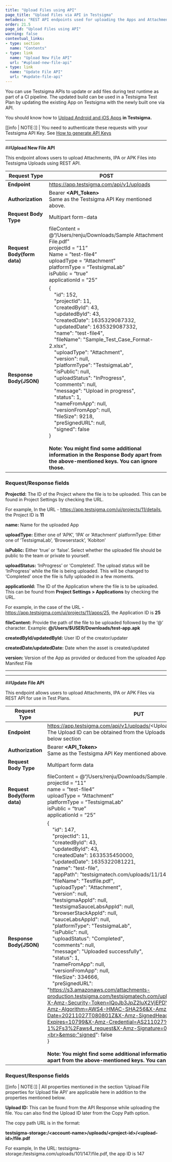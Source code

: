 ```yaml
---
title: "Upload Files using API"
page_title: "Upload Files via API in Testsigma"
metadesc: "REST API endpoints used for uploading the Apps and Attachments in Testsigma"
order: 21.5
page_id: "Upload Files using API"
warning: false
contextual_links:
- type: section
  name: "Contents"
- type: link
  name: "Upload New File API"
  url: "#upload-new-file-api"
- type: link
  name: "Update File API"
  url: "#update-file-api"
---
```


You can use Testsigma APIs to update or add  files during test runtime as part of a CI pipeline. The updated build can be used in a Testsigma Test Plan by updating the existing App on Testsigma with the newly built one via API. 

You should know how to [Upload Android and iOS Apps](https://testsigma.com/docs/uploads/upload-apps/) **in Testsigma.**

[[info | NOTE:]]
| You need to authenticate these requests with your Testsigma API Key.  See [How to generate API Keys](https://testsigma.com/docs/configuration/api-keys/)

---
##**Upload New File API**

This endpoint allows users to upload Attachments, IPA or APK Files into Testsigma Uploads using REST API.

|**Request Type**|POST|
|---|---|
|**Endpoint**|https://app.testsigma.com/api/v1/uploads|
|**Authorization**|Bearer **<API\_Token>**<br>Same as the Testsigma API Key mentioned above.|
|**Request Body Type**|Multipart form-data|
|**Request Body(form data)**|fileContent = @“/Users/renju/Downloads/Sample Attachment File.pdf”<br>projectId = “11”<br>Name = ”test-file4”<br>uploadType = “Attachment”<br>platformType = “TestsigmaLab”<br>isPublic = “true”<br>applicationId = “25”|
|**Response Body(JSON)**|{<br>&emsp;"id": 152,<br>&emsp;"projectId": 11,<br>&emsp;"createdById": 43,<br>&emsp;"updatedById": 43,<br>&emsp;"createdDate": 1635329087332,<br>&emsp;"updatedDate": 1635329087332,<br>&emsp;"name": "test-file4",<br>&emsp;"fileName": "Sample\_Test\_Case\_Format-2.xlsx",<br>&emsp;"uploadType": "Attachment",<br>&emsp;"version": null,<br>&emsp;"platformType": "TestsigmaLab",<br>&emsp;"isPublic": null,<br>&emsp;"uploadStatus": "InProgress",<br>&emsp;"comments": null,<br>&emsp;"message": "Upload in progress",<br>&emsp;"status": 1,<br>&emsp;"nameFromApp": null,<br>&emsp;"versionFromApp": null,<br>&emsp;"fileSize": 9218,<br>&emsp;"preSignedURL": null,<br>&emsp;"signed": false<br>}<br><br>**Note: You might find some additional information in the Response Body apart from the above-mentioned keys. You can ignore those.**

### **Request/Response fields**

**ProjectId:** The ID of the Project where the file is to be uploaded. This can be found in Project Settings by checking the URL.

For example,  In the URL - https://app.testsigma.com/ui/projects/11/details, the Project ID is **11**

**name:** Name for the uploaded App

**uploadType:** Either one of ‘APK’, ‘IPA’ or ‘Attachment’
platformType: Either one of ‘TestsigmaLab’, ‘Browserstack’, ‘Kobiton’

**isPublic:** Either ‘true’ or ‘false’. Select whether the uploaded file should be public to the team or private to yourself.

**uploadStatus:** ‘InProgress’ or ‘Completed’. The upload status will be ‘InProgress’ while the file is being uploaded. This will be changed to ‘Completed’ once the file is fully uploaded in a few moments.

**applicationId:** The ID of the Application where the file is to be uploaded. This can be found from **Project Settings > Applications** by checking the URL.

For example, in the case of the URL - https://app.testsigma.com/ui/projects/11/apps/25, the Application ID is **25**

**fileContent:** Provide the path of the file to be uploaded followed by the ‘@’ character. 
Example: **@/Users/$USER/Downloads/test-app.apk**

**createdById/updatedById:** User ID of the creator/updater

**createdDate/updatedDate:** Date when the asset is created/updated

**version:** Version of the App as provided or deduced from the uploaded App Manifest File

---

---
##**Update File API**

This endpoint allows users to upload Attachments, IPA or APK Files via REST API for use in Test Plans.

|**Request Type**|PUT|
|---|---|
|**Endpoint**|https://app.testsigma.com/api/v1/uploads/<Upload_ID><br>The Upload ID can be obtained from the Uploads Page as mentioned in below section|
|**Authorization**|Bearer **<API\_Token>**<br>Same as the Testsigma API Key mentioned above.|
|**Request Body Type**|Multipart form data|
|**Request Body(form data)**|fileContent = @“/Users/renju/Downloads/Sample Attachment File.pdf”<br>projectId = “11”<br>name = ”test-file4”<br>uploadType = “Attachment”<br>platformType = “TestsigmaLab”<br>isPublic = “true”<br>applicationId = “25”|
|**Response Body(JSON)**|{<br>&emsp;"id": 147,<br>&emsp;"projectId": 11,<br>&emsp;"createdById": 43,<br>&emsp;"updatedById": 43,<br>&emsp;"createdDate": 1633535450000,<br>&emsp;"updatedDate": 1635322081221,<br>&emsp;"name": "test-file",<br>&emsp;"appPath": "testsigmatech.com/uploads/11/147/Testfile.pdf",<br>&emsp;"fileName": "Testfile.pdf",<br>&emsp;"uploadType": "Attachment",<br>&emsp;"version": null,<br>&emsp;"testsigmaAppId": null,<br>&emsp;"testsigmaSauceLabsAppId": null,<br>&emsp;"browserStackAppId": null,<br>&emsp;"sauceLabsAppId": null,<br>&emsp;"platformType": "TestsigmaLab",<br>&emsp;"isPublic": null,<br>&emsp;"uploadStatus": "Completed",<br>&emsp;"comments": null,<br>&emsp;"message": "Uploaded successfully",<br>&emsp;"status": 1,<br>&emsp;"nameFromApp": null,<br>&emsp;"versionFromApp": null,<br>&emsp;"fileSize": 334666,<br>&emsp;"preSignedURL":<br>"https://s3.amazonaws.com/attachments-production.testsigma.com/testsigmatech.com/uploads/11/147/Testfile.pdf?X-Amz-Security-Token=IQoJb3JpZ2luX2VjEPDYqAbdKsCA%3D%3D&X-Amz-Algorithm=AWS4-HMAC-SHA256&X-Amz-Date=20211027T080801Z&X-Amz-SignedHeaders=host&X-Amz-Expires=10799&X-Amz-Credential=AS211027%2Fus-east-1%2Fs3%2Faws4_request&X-Amz-Signature=0e2f85ef6c0069e014",<br>&emsp;"signed": false<br>}<br><br>**Note: You might find some additional information in the Response Body apart from the above-mentioned keys. You can ignore those.**

### **Request/Response fields**

[[info | NOTE:]]
| All properties mentioned in the section ‘Upload File properties for Upload file API’  are applicable here in addition to the properties mentioned below.

**Upload ID:** This can be found from the API Response while uploading the file. You can also find the Upload ID later from the Copy Path option.

The copy path URL is in the format:

**testsigma-storage:/\<account-name>/uploads/\<project-id>/\<upload-id>/file.pdf**

For example, In the URL: testsigma-storage:/testsigma.com/uploads/101/147/file.pdf, the app ID is 147











